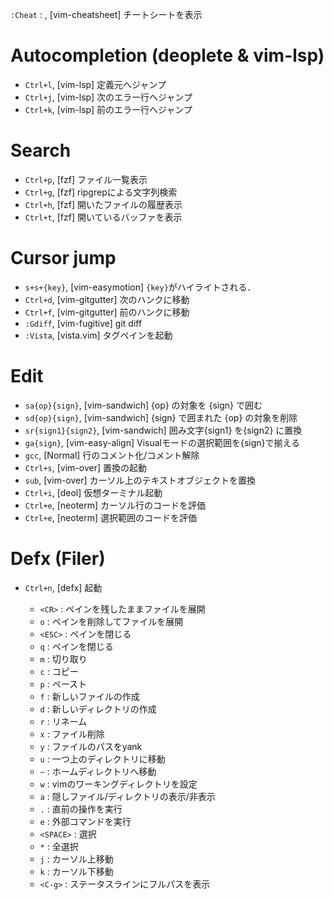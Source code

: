 `:Cheat` : ,<Normal> [vim-cheatsheet] チートシートを表示

# Autocompletion (deoplete & vim-lsp)
- `Ctrl+l`,           <Normal> [vim-lsp]        定義元へジャンプ
- `Ctrl+j`,           <Normal> [vim-lsp]        次のエラー行へジャンプ
- `Ctrl+k`,           <Normal> [vim-lsp]        前のエラー行へジャンプ
# Search
- `Ctrl+p`,           <Normal> [fzf]            ファイル一覧表示
- `Ctrl+g`,           <Normal> [fzf]            ripgrepによる文字列検索
- `Ctrl+h`,           <Normal> [fzf]            開いたファイルの履歴表示
- `Ctrl+t`,           <Normal> [fzf]            開いているバッファを表示
# Cursor jump
- `s+s+{key}`,        <Normal> [vim-easymotion] `{key}`がハイライトされる．
- `Ctrl+d`,           <Normal> [vim-gitgutter]  次のハンクに移動
- `Ctrl+f`,           <Normal> [vim-gitgutter]  前のハンクに移動
- `:Gdiff`,           <Normal> [vim-fugitive]   git diff
- `:Vista`,           <Normal> [vista.vim]      タグペインを起動
# Edit
- `sa{op}{sign}`,     <Normal> [vim-sandwich]   {op} の対象を {sign} で囲む
- `sd{op}{sign}`,     <Normal> [vim-sandwich]   {sign} で囲まれた {op} の対象を削除
- `sr{sign1}{sign2}`, <Normal> [vim-sandwich]   囲み文字{sign1} を{sign2} に置換
- `ga{sign}`,         <Visual> [vim-easy-align] Visualモードの選択範囲を{sign}で揃える
- `gcc`,              <Normal> [Normal]         行のコメント化/コメント解除
- `Ctrl+s`,           <Normal> [vim-over]       置換の起動
- `sub`,              <Normal> [vim-over]       カーソル上のテキストオブジェクトを置換
- `Ctrl+i`,           <Normal> [deol]           仮想ターミナル起動
- `Ctrl+e`,           <Normal> [neoterm]        カーソル行のコードを評価
- `Ctrl+e`,           <Visual> [neoterm]        選択範囲のコードを評価
# Defx (Filer)
- `Ctrl+n`,           <Normal> [defx]           起動
  - `<CR>`    : ペインを残したままファイルを展開
  - `o`       : ペインを削除してファイルを展開
  - `<ESC>`   : ペインを閉じる
  - `q`       : ペインを閉じる
  - `m`       : 切り取り
  - `c`       : コピー
  - `p`       : ペースト
  - `f`       : 新しいファイルの作成
  - `d`       : 新しいディレクトリの作成
  - `r`       : リネーム
  - `x`       : ファイル削除
  - `y`       : ファイルのパスをyank
  - `u`       : 一つ上のディレクトリに移動
  - `~`       : ホームディレクトリへ移動
  - `w`       : vimのワーキングディレクトリを設定
  - `a`       : 隠しファイル/ディレクトリの表示/非表示
  - `.`       : 直前の操作を実行
  - `e`       : 外部コマンドを実行
  - `<SPACE>` : 選択
  - `*`       : 全選択
  - `j`       : カーソル上移動
  - `k`       : カーソル下移動
  - `<C-g>`   : ステータスラインにフルパスを表示
